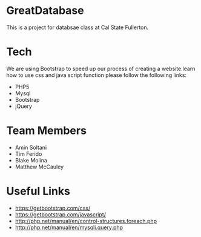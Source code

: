 # GreatDatabase
This is a project for databsae class at Cal State Fullerton.

# Tech
We are using Bootstrap to speed up our process of creating a website.learn how to use css and java script function please follow the following links:

  - PHP5
  - Mysql
  - Bootstrap
  - jQuery

# Team Members
  - Amin Soltani
  - Tim  Ferido
  - Blake Molina
  - Matthew McCauley

# Useful Links
* https://getbootstrap.com/css/
* https://getbootstrap.com/javascript/
* http://php.net/manual/en/control-structures.foreach.php
* http://php.net/manual/en/mysqli.query.php